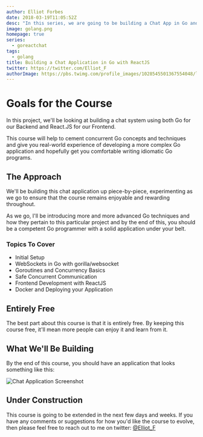 ```yaml
---
author: Elliot Forbes
date: 2018-03-19T11:05:52Z
desc: "In this series, we are going to be building a Chat App in Go and ReactJS"
image: golang.png
homepage: true
series:
  - goreactchat
tags:
  - golang
title: Building a Chat Application in Go with ReactJS
twitter: https://twitter.com/Elliot_F
authorImage: https://pbs.twimg.com/profile_images/1028545501367554048/lzr43cQv_400x400.jpg
---
```


# Goals for the Course

In this project, we'll be looking at building a chat system using both Go for
our Backend and React.JS for our Frontend.

This course will help to cement concurrent Go concepts and techniques and give
you real-world experience of developing a more complex Go application and
hopefully get you comfortable writing idiomatic Go programs.

## The Approach

We'll be building this chat application up piece-by-piece, experimenting as we
go to ensure that the course remains enjoyable and rewarding throughout.

As we go, I'll be introducing more and more advanced Go techniques and how they
pertain to this particular project and by the end of this, you should be a
competent Go programmer with a solid application under your belt.

### Topics To Cover

- Initial Setup
- WebSockets in Go with gorilla/websocket
- Goroutines and Concurrency Basics
- Safe Concurrent Communication
- Frontend Development with ReactJS
- Docker and Deploying your Application

## Entirely Free

The best part about this course is that it is entirely free. By keeping this
course free, it'll mean more people can enjoy it and learn from it.

## What We'll Be Building

By the end of this course, you should have an application that looks something
like this:

![Chat Application Screenshot](https://s3-eu-west-1.amazonaws.com/images.tutorialedge.net/images/chat-app-go-react/screenshot-02.png)

## Under Construction

This course is going to be extended in the next few days and weeks. If you have
any comments or suggestions for how you'd like the course to evolve, then please
feel free to reach out to me on twitter:
[@Elliot_F](https://twitter.com/elliot_f)
